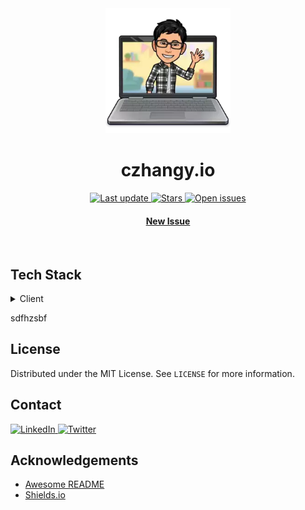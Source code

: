 <div align="center">

<!-- Title -->

<img src="public/assets/images/readme.webp" alt="logo" width="200" height="auto" />
<h1>czhangy.io</h1>

<!-- Badges -->

<p>
    <a href="">
        <img src="https://img.shields.io/github/last-commit/czhangy/czhangy.io" alt="Last update" />
    </a>
    <a href="https://github.com/czhangy/czhangy.io/stargazers">
        <img src="https://img.shields.io/github/stars/czhangy/czhangy.io" alt="Stars" />
    </a>
    <a href="https://github.com/czhangy/czhangy.io/issues/">
        <img src="https://img.shields.io/github/issues/czhangy/czhangy.io" alt="Open issues" />
    </a>
</p>
<h4>
    <a href="https://github.com/czhangy/czhangy.io/issues">New Issue</a>
</h4>

</div>

<br />

## Tech Stack

<!-- Shields.io Badges: https://github.com/Ileriayo/markdown-badges -->

<details>
    <summary>Client</summary>
    <br />
    <a href="https://reactjs.org/">
        <img src="https://img.shields.io/badge/react-%2320232a.svg?style=for-the-badge&logo=react&logoColor=%2361DAFB" alt="ReactJS" />
    </a>
    <a href="https://nextjs.org/">
        <img src="https://img.shields.io/badge/Next-black?style=for-the-badge&logo=next.js&logoColor=white" alt="NextJS" />
    </a>
    <a href="https://www.typescriptlang.org/">
        <img src="https://img.shields.io/badge/typescript-%23007ACC.svg?style=for-the-badge&logo=typescript&logoColor=white" alt="TypeScript" />
    </a>
    <a href="https://sass-lang.com/">
        <img src="https://img.shields.io/badge/SASS-hotpink.svg?style=for-the-badge&logo=SASS&logoColor=white" alt="SASS" />
    </a>
</details>

sdfhzsbf

## License

Distributed under the MIT License. See `LICENSE` for more information.

<!-- Contact -->

## Contact

<a href="https://www.linkedin.com/in/charles-zhang-14746519b/">
    <img src="https://img.shields.io/badge/LinkedIn-0077B5?style=for-the-badge&logo=linkedin&logoColor=white" alt="LinkedIn" />
</a>
<a href="https://twitter.com/czhangy_">
    <img src="https://img.shields.io/badge/Twitter-1DA1F2?style=for-the-badge&logo=twitter&logoColor=white" alt="Twitter" />
</a>

<!-- Acknowledgments -->

## Acknowledgements

-   [Awesome README](https://github.com/matiassingers/awesome-readme)
-   [Shields.io](https://shields.io/)
